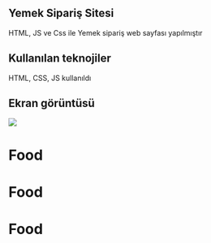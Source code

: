 <h2>Yemek Sipariş Sitesi</h2>

HTML, JS ve Css ile Yemek sipariş  web sayfası yapılmıştır

<h2>Kullanılan teknojiler</h2>

HTML, CSS, JS kullanıldı

<h2>Ekran görüntüsü</h2>

![](aaa.gif)
# Food
# Food
# Food
